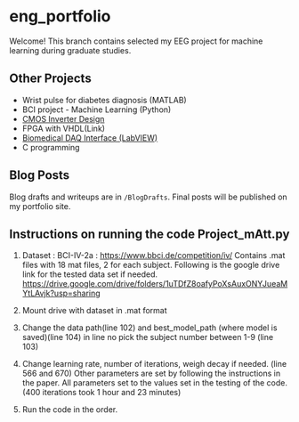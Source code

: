 # eng_portfolio

Welcome! This branch contains selected my EEG project for machine learning during graduate studies. 

## Other Projects

- Wrist pulse for diabetes diagnosis (MATLAB)
- BCI project - Machine Learning (Python)
- [CMOS Inverter Design](link)
- FPGA with VHDL(Link)
- [Biomedical DAQ Interface (LabVIEW)](link)
- C programming


## Blog Posts

Blog drafts and writeups are in `/BlogDrafts`. Final posts will be published on my portfolio site.

## Instructions on running the code Project_mAtt.py


1. Dataset : BCI-IV-2a : https://www.bbci.de/competition/iv/ 
Contains .mat files with 18 mat files, 2 for each subject.
Following is the google drive link for the tested data set if needed.
https://drive.google.com/drive/folders/1uTDfZ8oafyPoXsAuxONYJueaMYtLAvjk?usp=sharing

2. Mount drive with dataset in .mat format

3. Change the data path(line 102) and best_model_path (where model is saved)(line 104) in line no pick the subject number between 1-9 (line 103)

4. Change learning rate, number of iterations, weigh decay if needed. (line 566 and 670)
Other parameters are set by following the instructions in the paper.
All parameters set to the values set in the testing of the code.
(400 iterations took 1 hour and 23 minutes)

5. Run the code in the order.

